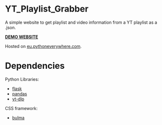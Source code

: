 # YT_Playlist_Grabber

A simple website to get playlist and video information from a YT playlist as a .json.

**[DEMO WEBSITE](http://ytgrabber.eu.pythonanywhere.com/)**

Hosted on [eu.pythoneverywhere.com](eu.pythoneverywhere.com).


# Dependencies

Python Libraries:
* [flask](https://flask.palletsprojects.com/)
* [pandas](https://pandas.pydata.org/)
* [yt-dlp](https://github.com/yt-dlp/yt-dlp)

CSS framework:
* [bulma](https://bulma.io/)
